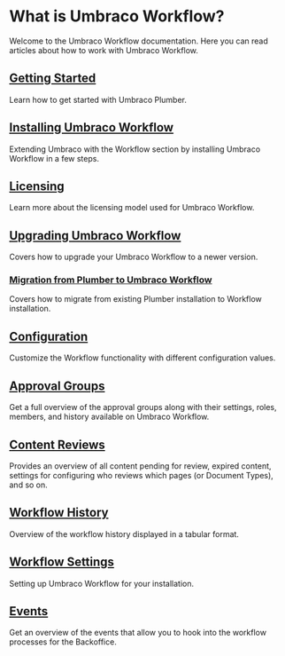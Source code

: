 # What is Umbraco Workflow?

Welcome to the Umbraco Workflow documentation. Here you can read articles about how to work with Umbraco Workflow.

## [Getting Started](getting-started.md)

Learn how to get started with Umbraco Plumber.

## [Installing Umbraco Workflow](installing-workflow.md)

Extending Umbraco with the Workflow section by installing Umbraco Workflow in a few steps.

## [Licensing](licensing.md)

Learn more about the licensing model used for Umbraco Workflow.

## [Upgrading Umbraco Workflow](upgrading-workflow.md)

Covers how to upgrade your Umbraco Workflow to a newer version.

### [Migration from Plumber to Umbraco Workflow](migrating-workflow.md)

Covers how to migrate from existing Plumber installation to Workflow installation.

## [Configuration](configuration.md)

Customize the Workflow functionality with different configuration values.

## [Approval Groups](approval-groups.md)

Get a full overview of the approval groups along with their settings, roles, members, and history available on Umbraco Workflow.

## [Content Reviews](content-reviews.md)

Provides an overview of all content pending for review, expired content, settings for configuring who reviews which pages (or Document Types), and so on.

## [Workflow History](workflow-history.md)

Overview of the workflow history displayed in a tabular format.

## [Workflow Settings](workflow-settings.md)

Setting up Umbraco Workflow for your installation.

## [Events](events.md)

Get an overview of the events that allow you to hook into the workflow processes for the Backoffice.
